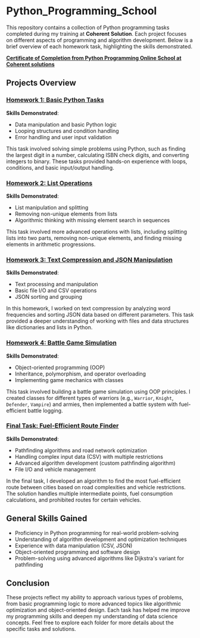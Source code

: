 # Python_Programming_School

This repository contains a collection of Python programming tasks completed during my training at **Coherent Solution**. Each project focuses on different aspects of programming and algorithm development. Below is a brief overview of each homework task, highlighting the skills demonstrated.

**[Certificate of Completion from Python Programming Online School at Coherent solutions](https://github.com/naumovakotya/Python_Programming_School/blob/main/Naumova_Ekaterina_Coherent_solutions.pdf)**

## Projects Overview

### [Homework 1: Basic Python Tasks](https://github.com/naumovakotya/Python_Programming_School/tree/main/HW_1)
**Skills Demonstrated**:
- Data manipulation and basic Python logic
- Looping structures and condition handling
- Error handling and user input validation

This task involved solving simple problems using Python, such as finding the largest digit in a number, calculating ISBN check digits, and converting integers to binary. These tasks provided hands-on experience with loops, conditions, and basic input/output handling.

### [Homework 2: List Operations](https://github.com/naumovakotya/Python_Programming_School/tree/main/HW_2)
**Skills Demonstrated**:
- List manipulation and splitting
- Removing non-unique elements from lists
- Algorithmic thinking with missing element search in sequences

This task involved more advanced operations with lists, including splitting lists into two parts, removing non-unique elements, and finding missing elements in arithmetic progressions.

### [Homework 3: Text Compression and JSON Manipulation](https://github.com/naumovakotya/Python_Programming_School/tree/main/HW_3)
**Skills Demonstrated**:
- Text processing and manipulation
- Basic file I/O and CSV operations
- JSON sorting and grouping

In this homework, I worked on text compression by analyzing word frequencies and sorting JSON data based on different parameters. This task provided a deeper understanding of working with files and data structures like dictionaries and lists in Python.

### [Homework 4: Battle Game Simulation](https://github.com/naumovakotya/Python_Programming_School/tree/main/HW_4)
**Skills Demonstrated**:
- Object-oriented programming (OOP)
- Inheritance, polymorphism, and operator overloading
- Implementing game mechanics with classes

This task involved building a battle game simulation using OOP principles. I created classes for different types of warriors (e.g., `Warrior`, `Knight`, `Defender`, `Vampire`) and armies, then implemented a battle system with fuel-efficient battle logging.

### [Final Task: Fuel-Efficient Route Finder](https://github.com/naumovakotya/Python_Programming_School/tree/main/HW_Final_task)
**Skills Demonstrated**:
- Pathfinding algorithms and road network optimization
- Handling complex input data (CSV) with multiple restrictions
- Advanced algorithm development (custom pathfinding algorithm)
- File I/O and vehicle management

In the final task, I developed an algorithm to find the most fuel-efficient route between cities based on road complexities and vehicle restrictions. The solution handles multiple intermediate points, fuel consumption calculations, and prohibited routes for certain vehicles.

## General Skills Gained
- Proficiency in Python programming for real-world problem-solving
- Understanding of algorithm development and optimization techniques
- Experience with data manipulation (CSV, JSON)
- Object-oriented programming and software design
- Problem-solving using advanced algorithms like Dijkstra's variant for pathfinding

## Conclusion
These projects reflect my ability to approach various types of problems, from basic programming logic to more advanced topics like algorithmic optimization and object-oriented design. Each task has helped me improve my programming skills and deepen my understanding of data science concepts. Feel free to explore each folder for more details about the specific tasks and solutions.

